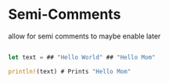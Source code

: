 # Semi-Comments


allow for semi comments to maybe enable later

```rs

let text = ## "Hello World" ## "Hello Mom"

println!(text) # Prints "Hello Mom"
```
